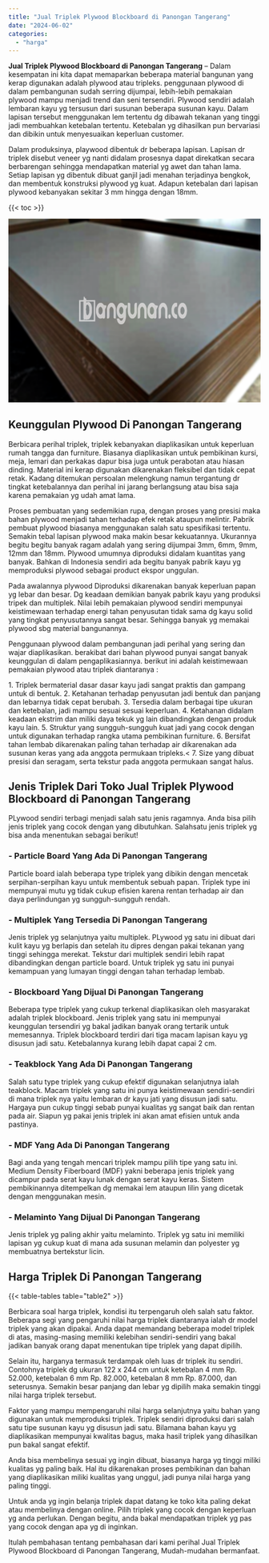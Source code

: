 ```yaml
---
title: "Jual Triplek Plywood Blockboard di Panongan Tangerang"
date: "2024-06-02"
categories: 
  - "harga"
---
```


**Jual Triplek Plywood Blockboard di Panongan Tangerang** – Dalam kesempatan ini kita dapat memaparkan beberapa material bangunan yang kerap digunakan adalah plywood atau tripleks. penggunaan plywood di dalam pembangunan sudah serring dijumpai, lebih-lebih pemakaian plywood mampu menjadi trend dan seni tersendiri. Plywood sendiri adalah lembaran kayu yg tersusun dari susunan beberapa susunan kayu. Dalam lapisan tersebut menggunakan lem tertentu dg dibawah tekanan yang tinggi jadi membuahkan ketebalan tertentu. Ketebalan yg dihasilkan pun bervariasi dan dibikin untuk menyesuaikan keperluan customer.

Dalam produksinya, playwood dibentuk dr beberapa lapisan. Lapisan dr triplek disebut veneer yg nanti didalam prosesnya dapat direkatkan secara berbarengan sehingga mendapatkan material yg awet dan tahan lama. Setiap lapisan yg dibentuk dibuat ganjil jadi menahan terjadinya bengkok, dan membentuk konstruksi plywood yg kuat. Adapun ketebalan dari lapisan plywood kebanyakan sekitar 3 mm hingga dengan 18mm.

{{< toc >}}

![Jual Triplek Plywood Blockboard di Panongan Tangerang](/images/jual-triplek-murah-31.png)

## Keunggulan Plywood Di Panongan Tangerang

Berbicara perihal triplek, triplek kebanyakan diaplikasikan untuk keperluan rumah tangga dan furniture. Biasanya diaplikasikan untuk pembikinan kursi, meja, lemari dan perkakas dapur bisa juga untuk perabotan atau hiasan dinding. Material ini kerap digunakan dikarenakan fleksibel dan tidak cepat retak. Kadang ditemukan persoalan melengkung namun tergantung dr tingkat ketebalannya dan perihal ini jarang berlangsung atau bisa saja karena pemakaian yg udah amat lama.

Proses pembuatan yang sedemikian rupa, dengan proses yang presisi maka bahan plywood menjadi tahan terhadap efek retak ataupun melintir. Pabrik pembuat plywood biasanya menggunakan salah satu spesifikasi tertentu. Semakin tebal lapisan plywood maka makin besar kekuatannya. Ukurannya begitu begitu banyak ragam adalah yang sering dijumpai 3mm, 6mm, 9mm, 12mm dan 18mm. Plywood umumnya diproduksi didalam kuantitas yang banyak. Bahkan di Indonesia sendiri ada begitu banyak pabrik kayu yg memproduksi plywood sebagai product ekspor unggulan.

Pada awalannya plywood Diproduksi dikarenakan banyak keperluan papan yg lebar dan besar. Dg keadaan demikian banyak pabrik kayu yang produksi tripek dan multiplek. Nilai lebih pemakaian plywood sendiri mempunyai keistimewaan terhadap energi tahan penyusutan tidak sama dg kayu solid yang tingkat penyusutannya sangat besar. Sehingga banyak yg memakai plywood sbg material bangunannya.

Penggunaan plywood dalam pembangunan jadi perihal yang sering dan wajar diaplikasikan. berakibat dari bahan plywood punyai sangat banyak keunggulan di dalam pengaplikasiannya. berikut ini adalah keistimewaan pemakaian plywood atau triplek diantaranya :

1\. Triplek bermaterial dasar dasar kayu jadi sangat praktis dan gampang untuk di bentuk. 2. Ketahanan terhadap penyusutan jadi bentuk dan panjang dan lebarnya tidak cepat berubah. 3. Tersedia dalam berbagai tipe ukuran dan ketebalan, jadi mampu sesuai sesuai keperluan. 4. Ketahanan didalam keadaan ekstrim dan miliki daya tekuk yg lain dibandingkan dengan produk kayu lain. 5. Struktur yang sungguh-sungguh kuat jadi yang cocok dengan untuk digunakan terhadap rangka utama pembikinan furniture. 6. Bersifat tahan lembab dikarenakan paling tahan terhadap air dikarenakan ada susunan keras yang ada anggota permukaan tripleks.< 7. Size yang dibuat presisi dan seragam, serta tekstur pada anggota permukaan sangat halus.

## Jenis Triplek Dari Toko Jual Triplek Plywood Blockboard di Panongan Tangerang

PLywood sendiri terbagi menjadi salah satu jenis ragamnya. Anda bisa pilih jenis triplek yang cocok dengan yang dibutuhkan. Salahsatu jenis triplek yg bisa anda menentukan sebagai berikut!

### \- Particle Board Yang Ada Di Panongan Tangerang

Particle board ialah beberapa type triplek yang dibikin dengan mencetak serpihan-serpihan kayu untuk membentuk sebuah papan. Triplek type ini mempunyai mutu yg tidak cukup efisien karena rentan terhadap air dan daya perlindungan yg sungguh-sungguh rendah.

### \- Multiplek Yang Tersedia Di Panongan Tangerang

Jenis triplek yg selanjutnya yaitu multiplek. PLywood yg satu ini dibuat dari kulit kayu yg berlapis dan setelah itu dipres dengan pakai tekanan yang tinggi sehingga merekat. Tekstur dari multiplek sendiri lebih rapat dibandingkan dengan particle board. Untuk triplek yg satu ini punyai kemampuan yang lumayan tinggi dengan tahan terhadap lembab.

### \- Blockboard Yang Dijual Di Panongan Tangerang

Beberapa type triplek yang cukup terkenal diaplikasikan oleh masyarakat adalah triplek blockboard. Jenis triplek yang satu ini mempunyai keunggulan tersendiri yg bakal jadikan banyak orang tertarik untuk memesannya. Triplek blockboard terdiri dari tiga macam lapisan kayu yg disusun jadi satu. Ketebalannya kurang lebih dapat capai 2 cm.

### \- Teakblock Yang Ada Di Panongan Tangerang

Salah satu type triplek yang cukup efektif digunakan selanjutnya ialah teakblock. Macam triplek yang satu ini punya keistimewaan sendiri-sendiri di mana triplek nya yaitu lembaran dr kayu jati yang disusun jadi satu. Hargaya pun cukup tinggi sebab punyai kualitas yg sangat baik dan rentan pada air. Siapun yg pakai jenis triplek ini akan amat efisien untuk anda pastinya.

### \- MDF Yang Ada Di Panongan Tangerang

Bagi anda yang tengah mencari triplek mampu pilih tipe yang satu ini. Medium Density Fiberboard (MDF) yakni beberapa jenis triplek yang dicampur pada serat kayu lunak dengan serat kayu keras. Sistem pembikinannya ditempelkan dg memakai lem ataupun lilin yang dicetak dengan menggunakan mesin.

### \- Melaminto Yang Dijual Di Panongan Tangerang

Jenis triplek yg paling akhir yaitu melaminto. Triplek yg satu ini memiliki lapisan yg cukup kuat di mana ada susunan melamin dan polyester yg membuatnya bertekstur licin.

## Harga Triplek Di Panongan Tangerang

{{< table-tables table="table2" >}}

Berbicara soal harga triplek, kondisi itu terpengaruh oleh salah satu faktor. Beberapa segi yang pengaruhi nilai harga triplek diantaranya ialah dr model triplek yang akan dipakai. Anda dapat memandang beberapa model triplek di atas, masing-masing memiliki kelebihan sendiri-sendiri yang bakal jadikan banyak orang dapat menentukan tipe triplek yang dapat dipilih.

Selain itu, harganya termasuk terdampak oleh luas dr triplek itu sendiri. Contohnya triplek dg ukuran 122 x 244 cm untuk ketebalan 4 mm Rp. 52.000, ketebalan 6 mm Rp. 82.000, ketebalan 8 mm Rp. 87.000, dan seterusnya. Semakin besar panjang dan lebar yg dipilih maka semakin tinggi nilai harga triplek tersebut.

Faktor yang mampu mempengaruhi nilai harga selanjutnya yaitu bahan yang digunakan untuk memproduksi triplek. Triplek sendiri diproduksi dari salah satu tipe susunan kayu yg disusun jadi satu. Bilamana bahan kayu yg diaplikasikan mempunyai kwalitas bagus, maka hasil triplek yang dihasilkan pun bakal sangat efektif.

Anda bisa membelinya sesuai yg ingin dibuat, biasanya harga yg tinggi miliki kualitas yg paling baik. Hal itu dikarenakan proses pembikinan dan bahan yang diaplikasikan miliki kualitas yang unggul, jadi punya nilai harga yang paling tinggi.

Untuk anda yg ingin belanja triplek dapat datang ke toko kita paling dekat atau membelinya dengan online. Pilih triplek yang cocok dengan keperluan yg anda perlukan. Dengan begitu, anda bakal mendapatkan triplek yg pas yang cocok dengan apa yg di inginkan.

Itulah pembahasan tentang pembahasan dari kami perihal Jual Triplek Plywood Blockboard di Panongan Tangerang, Mudah-mudahan bermanfaat.
